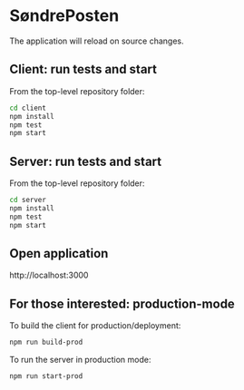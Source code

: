 # SøndrePosten
The application will reload on source changes.

## Client: run tests and start
From the top-level repository folder:
```sh
cd client
npm install
npm test
npm start
```

## Server: run tests and start
From the top-level repository folder:
```sh
cd server
npm install
npm test
npm start
```

## Open application
http://localhost:3000

## For those interested: production-mode
To build the client for production/deployment:
```sh
npm run build-prod
```

To run the server in production mode:
```sh
npm run start-prod
```
